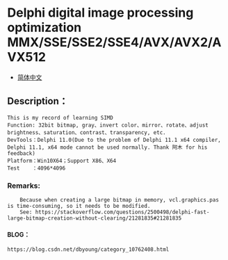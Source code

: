 # Delphi digital image processing optimization MMX/SSE/SSE2/SSE4/AVX/AVX2/AVX512

- [简体中文](readmeCN.md)

## Description：
    This is my record of learning SIMD
    Function: 32bit bitmap, gray、invert color、mirror、rotate、adjust brightness、saturation、contrast、transparency, etc.
    DevTools：Delphi 11.0(Due to the problem of Delphi 11.1 x64 compiler, Delphi 11.1, x64 mode cannot be used normally. Thank 阿木 for his feedback)
    Platform：Win10X64；Support X86、X64
    Test    ：4096*4096
    
### Remarks:
		Because when creating a large bitmap in memory, vcl.graphics.pas is time-consuming, so it needs to be modified.
		See: https://stackoverflow.com/questions/2500498/delphi-fast-large-bitmap-creation-without-clearing/21281835#21281835

#### BLOG：
    https://blog.csdn.net/dbyoung/category_10762408.html
